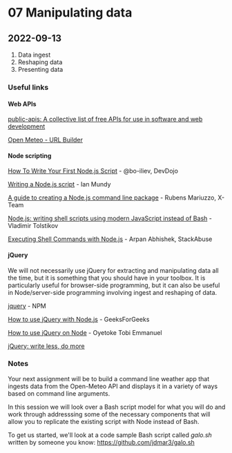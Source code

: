 # 07 Manipulating data

## 2022-09-13

1. Data ingest
2. Reshaping data
3. Presenting data

### Useful links

#### Web APIs

[public-apis: A collective list of free APIs for use in software and web development](https://github.com/public-apis/public-apis) 

[Open Meteo - URL Builder](https://open-meteo.com/en/docs#api_form)

#### Node scripting

[How To Write Your First Node.js Script](https://devdojo.com/bo-iliev/how-to-write-your-first-nodejs-script) - @bo-iliev, DevDojo

[Writing a Node.js script](https://medium.com/@ian.mundy/writing-a-node-js-script-4baef96104da) - Ian Mundy

[A guide to creating a Node.js command line package](https://x-team.com/blog/a-guide-to-creating-a-nodejs-command/) - Rubens Mariuzzo, X-Team

[Node.js: writing shell scripts using modern JavaScript instead of Bash](https://blog.cloudboost.io/node-js-writing-shell-scripts-using-modern-javascript-instead-of-bash-774e0859f965) - Vladimir Tolstikov

[Executing Shell Commands with Node.js](https://stackabuse.com/executing-shell-commands-with-node-js/) - Arpan Abhishek, StackAbuse

#### jQuery

We will not necessarily use jQuery for extracting and manipulating data all the time, but it is something that you should have in your toolbox.
It is particularly useful for browser-side programming, but it can also be useful in Node/server-side programming involving ingest and reshaping of data.

[jquery](https://www.npmjs.com/package/jquery) - NPM

[How to use jQuery with Node.js](https://www.geeksforgeeks.org/how-to-use-jquery-with-node-js/) - GeeksForGeeks

[How to use jQuery on Node](https://medium.com/fbdevclagos/how-to-use-jquery-on-node-df731bd6abc7) - Oyetoke Tobi Emmanuel

[jQuery: write less, do more](https://jquery.com/)

### Notes

Your next assignment will be to build a command line weather app that ingests data from the Open-Meteo API and displays it in a variety of ways based on command line arguments.

In this session we will look over a Bash script model for what you will do and work through addresssing some of the necessary components that will allow you to replicate the existing script with Node instead of Bash.

To get us started, we'll look at a code sample Bash script called _galo.sh_ written by someone you know: https://github.com/jdmar3/galo.sh
